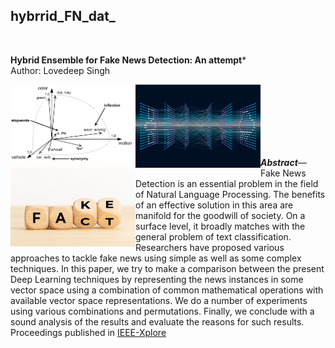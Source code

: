 ## hybrrid_FN_dat_
</br>

**Hybrid Ensemble for Fake News Detection: An attempt*** &nbsp;
</br>
Author: Lovedeep Singh 

<img align="left" width="200px"   src="https://github.com/singh-l/FNDLVS/blob/master/images/vector.png" />
<img align="left" width="200px"  src="https://github.com/singh-l/FNDLVS/blob/master/images/dl.png" />
<img align="left" width="200px"  src="https://github.com/singh-l/FNDLVS/blob/master/images/fact-fake.png" />
</br>
</br>
</br>
</br>
</br>
</br>





***Abstract***—Fake News Detection is an essential problem in the field of Natural Language Processing. The benefits of an effective solution in this area are manifold for the goodwill of society. On a surface level, it broadly matches with the general problem of text classification. Researchers have proposed various approaches to tackle fake news using simple as well as some complex techniques. In this paper, we try to make a comparison between the present Deep Learning techniques by representing the news instances in some vector space using a combination of common mathematical operations with available vector space representations. We do a number of experiments using various combinations and permutations. Finally, we conclude with a sound analysis of the results and evaluate the reasons for such results.
</br>
Proceedings published in [IEEE-Xplore](https://ieeexplore.ieee.org/Xplore/home.jsp)
